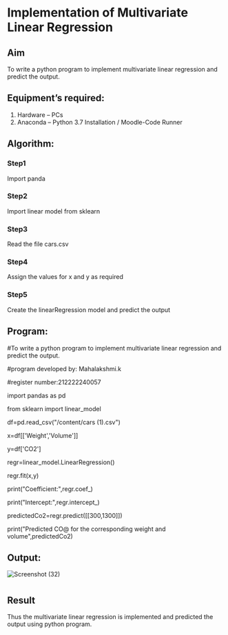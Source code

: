 # Implementation of Multivariate Linear Regression
## Aim
To write a python program to implement multivariate linear regression and predict the output.
## Equipment’s required:
1.	Hardware – PCs
2.	Anaconda – Python 3.7 Installation / Moodle-Code Runner
## Algorithm:
### Step1

Import panda

### Step2

Import linear model from sklearn

### Step3

Read the file cars.csv

### Step4

Assign the values for x and y as required

### Step5

Create the linearRegression model and predict the output

## Program:

#To write a python program to implement multivariate linear regression and predict the output.

#program developed by: Mahalakshmi.k

#register number:212222240057

import pandas as pd

from sklearn import linear_model

df=pd.read_csv("/content/cars (1).csv")

x=df[['Weight','Volume']]

y=df['CO2']

regr=linear_model.LinearRegression()

regr.fit(x,y)

print("Coefficient:",regr.coef_)

print("Intercept:",regr.intercept_)

predictedCo2=regr.predict([[300,1300]])

print("Predicted CO@ for the corresponding weight and volume",predictedCo2)


## Output:

![Screenshot (32)](https://github.com/maha712/Multivariate-Linear-Regression/assets/121156360/a0444d66-e443-448a-98b1-8b318ec7c769)

#
## Result
Thus the multivariate linear regression is implemented and predicted the output using python program.
